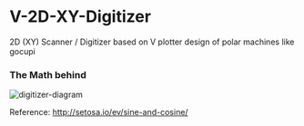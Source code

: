 # V-2D-XY-Digitizer
2D (XY) Scanner / Digitizer based on V plotter design of polar machines like gocupi

### The Math behind

![digitizer-diagram](https://user-images.githubusercontent.com/11083514/46181908-5b88c700-c2c0-11e8-8bd2-ad54a1daff7a.png)

Reference: http://setosa.io/ev/sine-and-cosine/

